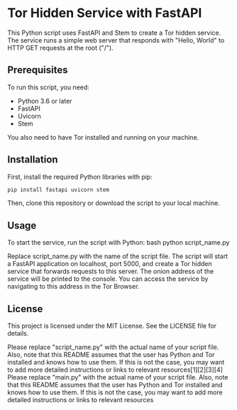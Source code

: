 # Tor Hidden Service with FastAPI

This Python script uses FastAPI and Stem to create a Tor hidden service. The service runs a simple web server that responds with "Hello, World" to HTTP GET requests at the root ("/").

## Prerequisites

To run this script, you need:

- Python 3.6 or later
- FastAPI
- Uvicorn
- Stem

You also need to have Tor installed and running on your machine.

## Installation

First, install the required Python libraries with pip:

```bash
pip install fastapi uvicorn stem
```
Then, clone this repository or download the script to your local machine.
## Usage
To start the service, run the script with Python:
bash
python script_name.py

Replace script_name.py with the name of the script file.
The script will start a FastAPI application on localhost, port 5000, and create a Tor hidden service that forwards requests to this server. The onion address of the service will be printed to the console.
You can access the service by navigating to this address in the Tor Browser.
## License
This project is licensed under the MIT License. See the LICENSE file for details.

Please replace "script_name.py" with the actual name of your script file. Also, note that this README assumes that the user has Python and Tor installed and knows how to use them. If this is not the case, you may want to add more detailed instructions or links to relevant resources[1][2][3][4]
Please replace "main.py" with the actual name of your script file. Also, note that this README assumes that the user has Python and Tor installed and knows how to use them. If this is not the case, you may want to add more detailed instructions or links to relevant resources

